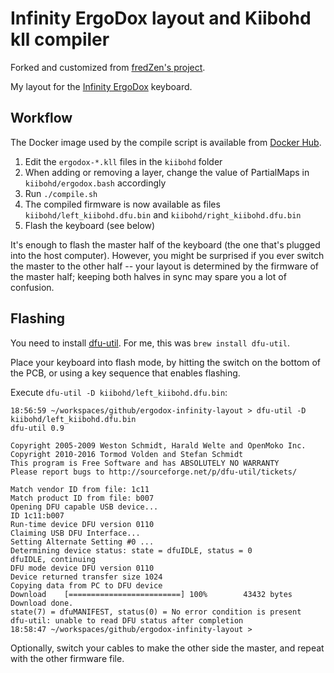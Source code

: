# Infinity ErgoDox layout and Kiibohd kll compiler

Forked and customized from [fredZen's project](https://github.com/fredZen/ergodox-infinity-layout).

My layout for the [Infinity ErgoDox](http://input.club/devices/infinity-ergodox) keyboard.

## Workflow

The Docker image used by the compile script is available from
[Docker Hub](https://hub.docker.com/r/fmerizen/ergodox-infinity-layout/).

1. Edit the `ergodox-*.kll` files in the `kiibohd` folder
2. When adding or removing a layer, change the value of PartialMaps in `kiibohd/ergodox.bash` accordingly
3. Run `./compile.sh`
4. The compiled firmware is now available as files `kiibohd/left_kiibohd.dfu.bin` and `kiibohd/right_kiibohd.dfu.bin`
5. Flash the keyboard (see below)

It's enough to flash the master half of the keyboard (the one that's plugged into the host computer).
However, you might be surprised if you ever switch the master to the other half -- your layout is
determined by the firmware of the master half; keeping both halves in sync may spare you a lot
of confusion.

## Flashing

You need to install [dfu-util](https://github.com/kiibohd/controller/wiki/Loading-DFU-Firmware).  For me, this was `brew install dfu-util`.

Place your keyboard into flash mode, by hitting the switch on the bottom of the PCB, or using a key sequence that enables flashing.

Execute `dfu-util -D kiibohd/left_kiibohd.dfu.bin`:

```
18:56:59 ~/workspaces/github/ergodox-infinity-layout > dfu-util -D kiibohd/left_kiibohd.dfu.bin
dfu-util 0.9

Copyright 2005-2009 Weston Schmidt, Harald Welte and OpenMoko Inc.
Copyright 2010-2016 Tormod Volden and Stefan Schmidt
This program is Free Software and has ABSOLUTELY NO WARRANTY
Please report bugs to http://sourceforge.net/p/dfu-util/tickets/

Match vendor ID from file: 1c11
Match product ID from file: b007
Opening DFU capable USB device...
ID 1c11:b007
Run-time device DFU version 0110
Claiming USB DFU Interface...
Setting Alternate Setting #0 ...
Determining device status: state = dfuIDLE, status = 0
dfuIDLE, continuing
DFU mode device DFU version 0110
Device returned transfer size 1024
Copying data from PC to DFU device
Download	[=========================] 100%        43432 bytes
Download done.
state(7) = dfuMANIFEST, status(0) = No error condition is present
dfu-util: unable to read DFU status after completion
18:58:47 ~/workspaces/github/ergodox-infinity-layout >
```
Optionally, switch your cables to make the other side the master, and repeat with the other firmware file.
